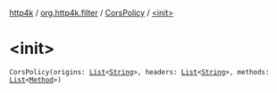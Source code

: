 [http4k](../../index.md) / [org.http4k.filter](../index.md) / [CorsPolicy](index.md) / [&lt;init&gt;](./-init-.md)

# &lt;init&gt;

`CorsPolicy(origins: `[`List`](https://kotlinlang.org/api/latest/jvm/stdlib/kotlin.collections/-list/index.html)`<`[`String`](https://kotlinlang.org/api/latest/jvm/stdlib/kotlin/-string/index.html)`>, headers: `[`List`](https://kotlinlang.org/api/latest/jvm/stdlib/kotlin.collections/-list/index.html)`<`[`String`](https://kotlinlang.org/api/latest/jvm/stdlib/kotlin/-string/index.html)`>, methods: `[`List`](https://kotlinlang.org/api/latest/jvm/stdlib/kotlin.collections/-list/index.html)`<`[`Method`](../../org.http4k.core/-method/index.md)`>)`